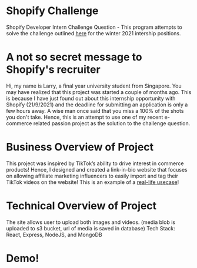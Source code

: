 # Shopify Challenge
Shopify Developer Intern Challenge Question - This program attempts to solve the challenge outlined [here](https://docs.google.com/document/d/1eg3sJTOwtyFhDopKedRD6142CFkDfWp1QvRKXNTPIOc/edit#) for the winter 2021 intership positions.

# A not so secret message to Shopify's recruiter
Hi, my name is Larry, a final year university student from Singapore. You may have realized that this project was started a couple of months ago. This is because I have just found out about this internship opportunity with Shopify (21/9/2021) and the deadline for submitting an application is only a few hours away. A wise man once said that you miss a 100% of the shots you don't take. Hence, this is an attempt to use one of my recent e-commerce related passion project as the solution to the challenge question.

# Business Overview of Project
This project was inspired by TikTok’s ability to drive interest in commerce products! Hence, I designed and created a link-in-bio website that focuses on allowing affiliate marketing influencers to easily import and tag their TikTok videos on the website! This is an example of a [real-life usecase](https://vosh.club/pattywhoa)!

# Technical Overview of Project
The site allows user to upload both images and videos. (media blob is uploaded to s3 bucket, url of media is saved in database)
Tech Stack: React, Express, NodeJS, and MongoDB 

# Demo!

